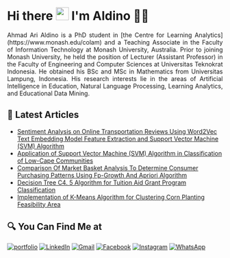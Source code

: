 # Hi there <img src="https://github.com/TheDudeThatCode/TheDudeThatCode/blob/master/Assets/Hi.gif" width="30px"> I'm Aldino 🧑🏻

<p align="justify">
Ahmad Ari Aldino is a PhD student in [the Centre for Learning Analytics](https://www.monash.edu/colam) and a Teaching Associate in the Faculty of Information Technology at Monash University, Australia. Prior to joining Monash University, he held the position of Lecturer (Assistant Professor) in the Faculty of Engineering and Computer Sciences at Universitas Teknokrat Indonesia. He obtained his BSc and MSc in Mathematics from Universitas Lampung, Indonesia. His research interests lie in the areas of Artificial Intelligence in Education, Natural Language Processing, Learning Analytics, and Educational Data Mining.
</p>

## 📃 Latest Articles

<!-- BLOG-POST-LIST:START -->
- [Sentiment Analysis on Online Transportation Reviews Using Word2Vec Text Embedding Model Feature Extraction and Support Vector Machine (SVM) Algorithm](https://ieeexplore.ieee.org/abstract/document/9742906)
- [Application of Support Vector Machine (SVM) Algorithm in Classification of Low-Cape Communities](http://ejurnal.seminar-id.com/index.php/bits/article/view/1041)
- [Comparison Of Market Basket Analysis To Determine Consumer Purchasing Patterns Using Fp-Growth And Apriori Algorithm](https://ieeexplore.ieee.org/abstract/document/9650317)
- [Decision Tree C4. 5 Algorithm for Tuition Aid Grant Program Classification](https://journal.trunojoyo.ac.id/edutic/article/view/8849)
- [Implementation of K-Means Algorithm for Clustering Corn Planting Feasibility Area](https://iopscience.iop.org/article/10.1088/1742-6596/1751/1/012038/meta)
<!-- BLOG-POST-LIST:END -->

## 🔍 You Can Find Me at

<p>
  <a href="https://ahmadarialdino.github.io/" target="_blank"><img alt="portfolio" src="https://img.shields.io/badge/my_portfolio-000?style=for-the-badge&logo=ko-fi&logoColor=white" /></a>  
  <a href="https://www.linkedin.com/in/ahmadarialdino" target="_blank"><img alt="LinkedIn" src="https://img.shields.io/badge/linkedin-%230077B5.svg?&style=for-the-badge&logo=linkedin&logoColor=white" /></a>  
  <a href="https://mail.google.com/mail/?view=cm&to=aldino@teknokrat.ac.id" target="_blank"><img alt="Gmail" src="https://img.shields.io/badge/gmail-D14836?&style=for-the-badge&logo=gmail&logoColor=white"/></a>    
  <a href="https://www.facebook.com/arialdino" target="_blank"><img alt="Facebook" src="https://img.shields.io/badge/facebook-%231877F2.svg?&style=for-the-badge&logo=facebook&logoColor=white" /></a>  
  <a href="https://www.instagram.com/ahmadarialdino" target="_blank"><img alt="Instagram" src="https://img.shields.io/badge/instagram-%23E4405F.svg?&style=for-the-badge&logo=instagram&logoColor=white" /></a>  
<!--   <a href="https://twitter.com/ahmadarialdino" target="_blank"><img alt="Twitter" src="https://img.shields.io/badge/twitter-%231DA1F2.svg?&style=for-the-badge&logo=twitter&logoColor=white" /></a>   -->
  <a href="https://wa.me/62811392363" target="_blank"><img alt="WhatsApp" src="https://img.shields.io/badge/WhatsApp-25D366?style=for-the-badge&logo=whatsapp&logoColor=white" /></a>  
</p>
